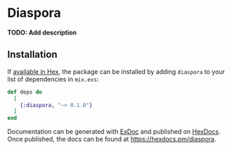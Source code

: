 # Diaspora

**TODO: Add description**

## Installation

If [available in Hex](https://hex.pm/docs/publish), the package can be installed
by adding `diaspora` to your list of dependencies in `mix.exs`:

```elixir
def deps do
  [
    {:diaspora, "~> 0.1.0"}
  ]
end
```

Documentation can be generated with [ExDoc](https://github.com/elixir-lang/ex_doc)
and published on [HexDocs](https://hexdocs.pm). Once published, the docs can
be found at <https://hexdocs.pm/diaspora>.

